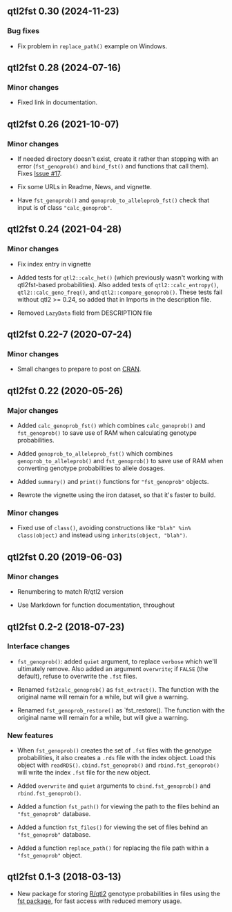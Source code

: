## qtl2fst 0.30 (2024-11-23)

### Bug fixes

- Fix problem in `replace_path()` example on Windows.


## qtl2fst 0.28 (2024-07-16)

### Minor changes

- Fixed link in documentation.


## qtl2fst 0.26 (2021-10-07)

### Minor changes

- If needed directory doesn't exist, create it rather than stopping
  with an error (`fst_genoprob()` and `bind_fst()` and functions that
  call them). Fixes [Issue #17](https://github.com/rqtl/qtl2fst/issues/17).

- Fix some URLs in Readme, News, and vignette.

- Have `fst_genoprob()` and `genoprob_to_alleleprob_fst()` check that
  input is of class `"calc_genoprob"`.


## qtl2fst 0.24 (2021-04-28)

### Minor changes

- Fix index entry in vignette

- Added tests for `qtl2::calc_het()` (which previously wasn't working
  with qtl2fst-based probabilities). Also added tests of
  `qtl2::calc_entropy()`, `qtl2::calc_geno_freq()`, and `qtl2::compare_genoprob()`.
  These tests fail without qtl2 >= 0.24, so added that in Imports in
  the description file.

- Removed `LazyData` field from DESCRIPTION file


## qtl2fst 0.22-7 (2020-07-24)

### Minor changes

- Small changes to prepare to post on [CRAN](https://cran.r-project.org).


## qtl2fst 0.22 (2020-05-26)

### Major changes

- Added `calc_genoprob_fst()` which combines `calc_genoprob()` and
  `fst_genoprob()` to save use of RAM when calculating genotype
  probabilities.

- Added `genoprob_to_alleleprob_fst()` which combines
  `genoprob_to_alleleprob()` and `fst_genoprob()` to save use of RAM
  when converting genotype probabilities to allele dosages.

- Added `summary()` and `print()` functions for `"fst_genoprob"`
  objects.

- Rewrote the vignette using the iron dataset, so that it's faster to
  build.

### Minor changes

- Fixed use of `class()`, avoiding constructions like
  `"blah" %in% class(object)` and instead using
  `inherits(object, "blah")`.


## qtl2fst 0.20 (2019-06-03)

### Minor changes

- Renumbering to match R/qtl2 version

- Use Markdown for function documentation, throughout


## qtl2fst 0.2-2 (2018-07-23)

### Interface changes

- `fst_genoprob()`: added `quiet` argument, to replace `verbose` which
  we'll ultimately remove. Also added an argument `overwrite`; if
  `FALSE` (the default), refuse to overwrite the `.fst` files.

- Renamed `fst2calc_genoprob()` as `fst_extract()`. The function with
  the original name will remain for a while, but will give a warning.

- Renamed `fst_genoprob_restore()` as `fst_restore(). The function with
  the original name will remain for a while, but will give a warning.

### New features

- When `fst_genoprob()` creates the set of `.fst` files with the
  genotype probabilities, it also creates a `.rds` file with the index
  object. Load this object with `readRDS()`. `cbind.fst_genoprob()` and
  `rbind.fst_genoprob()` will write the index `.fst` file for the new
  object.

- Added `overwrite` and `quiet` arguments to `cbind.fst_genoprob()`
  and `rbind.fst_genoprob()`.

- Added a function `fst_path()` for viewing the path to the files behind
  an `"fst_genoprob"` database.

- Added a function `fst_files()` for viewing the set of files behind an
  `"fst_genoprob"` database.

- Added a function `replace_path()` for replacing the file path within a
  `"fst_genoprob"` object.


## qtl2fst 0.1-3 (2018-03-13)

- New package for storing [R/qtl2](https://kbroman.org/qtl2/) genotype
  probabilities in files using the [fst
  package](https://www.fstpackage.org), for fast access with reduced
  memory usage.

